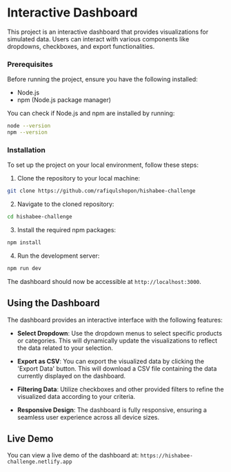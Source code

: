 # Interactive Dashboard

This project is an interactive dashboard that provides visualizations for simulated data. Users can interact with various components like dropdowns, checkboxes, and export functionalities.


### Prerequisites

Before running the project, ensure you have the following installed:
- Node.js
- npm (Node.js package manager)

You can check if Node.js and npm are installed by running:
```bash
node --version
npm --version
```

### Installation

To set up the project on your local environment, follow these steps:

1. Clone the repository to your local machine:
```bash
git clone https://github.com/rafiqulshopon/hishabee-challenge
```

2. Navigate to the cloned repository:
```bash
cd hishabee-challenge
```

3. Install the required npm packages:
```bash
npm install
```

4. Run the development server:
```bash
npm run dev
```

The dashboard should now be accessible at `http://localhost:3000`.

## Using the Dashboard

The dashboard provides an interactive interface with the following features:

- **Select Dropdown**: Use the dropdown menus to select specific products or categories. This will dynamically update the visualizations to reflect the data related to your selection.

- **Export as CSV**: You can export the visualized data by clicking the 'Export Data' button. This will download a CSV file containing the data currently displayed on the dashboard.

- **Filtering Data**: Utilize checkboxes and other provided filters to refine the visualized data according to your criteria.

- **Responsive Design**: The dashboard is fully responsive, ensuring a seamless user experience across all device sizes.

## Live Demo

You can view a live demo of the dashboard at: `https://hishabee-challenge.netlify.app`
